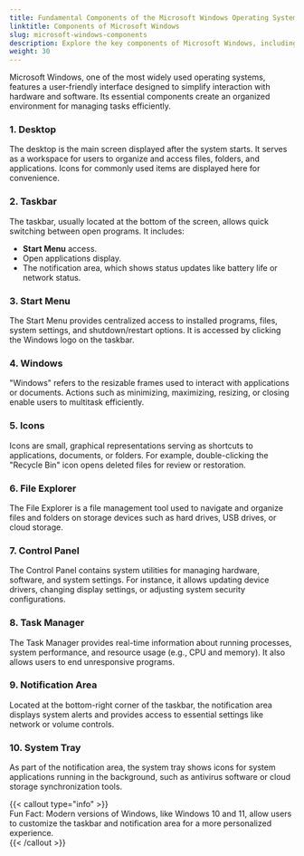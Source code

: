 ```yaml
---
title: Fundamental Components of the Microsoft Windows Operating System
linktitle: Components of Microsoft Windows
slug: microsoft-windows-components
description: Explore the key components of Microsoft Windows, including the desktop, taskbar, Start menu, and system tools, for efficient navigation and management.
weight: 30
---
```


Microsoft Windows, one of the most widely used operating systems, features a user-friendly interface designed to simplify interaction with hardware and software. Its essential components create an organized environment for managing tasks efficiently.

### 1. Desktop

The desktop is the main screen displayed after the system starts. It serves as a workspace for users to organize and access files, folders, and applications. Icons for commonly used items are displayed here for convenience.

### 2. Taskbar

The taskbar, usually located at the bottom of the screen, allows quick switching between open programs. It includes:

- **Start Menu** access.
- Open applications display.
- The notification area, which shows status updates like battery life or network status.

### 3. Start Menu

The Start Menu provides centralized access to installed programs, files, system settings, and shutdown/restart options. It is accessed by clicking the Windows logo on the taskbar.

### 4. Windows

"Windows" refers to the resizable frames used to interact with applications or documents. Actions such as minimizing, maximizing, resizing, or closing enable users to multitask efficiently.

### 5. Icons

Icons are small, graphical representations serving as shortcuts to applications, documents, or folders. For example, double-clicking the "Recycle Bin" icon opens deleted files for review or restoration.

### 6. File Explorer

The File Explorer is a file management tool used to navigate and organize files and folders on storage devices such as hard drives, USB drives, or cloud storage.

### 7. Control Panel

The Control Panel contains system utilities for managing hardware, software, and system settings. For instance, it allows updating device drivers, changing display settings, or adjusting system security configurations.

### 8. Task Manager

The Task Manager provides real-time information about running processes, system performance, and resource usage (e.g., CPU and memory). It also allows users to end unresponsive programs.

### 9. Notification Area

Located at the bottom-right corner of the taskbar, the notification area displays system alerts and provides access to essential settings like network or volume controls.

### 10. System Tray

As part of the notification area, the system tray shows icons for system applications running in the background, such as antivirus software or cloud storage synchronization tools.

{{< callout type="info" >}}  
Fun Fact: Modern versions of Windows, like Windows 10 and 11, allow users to customize the taskbar and notification area for a more personalized experience.  
{{< /callout >}}
